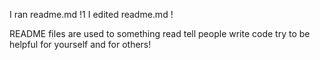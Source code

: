 I ran readme.md !1
I edited readme.md !

README files are used to something read tell people write code 
try to be helpful for yourself and for others! 
